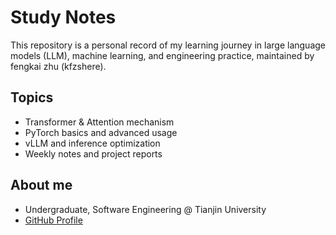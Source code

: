 # Study Notes

This repository is a personal record of my learning journey in large language models (LLM), machine learning, and engineering practice, maintained by fengkai zhu (kfzshere).

## Topics
- Transformer & Attention mechanism
- PyTorch basics and advanced usage
- vLLM and inference optimization
- Weekly notes and project reports

## About me
- Undergraduate, Software Engineering @ Tianjin University
- [GitHub Profile](https://github.com/kfzshere)
